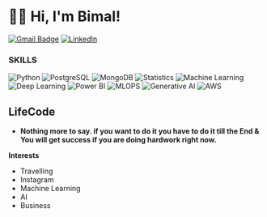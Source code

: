 #  👋🏽 Hi, I'm Bimal! 

<!-- [![E-Mail](https://img.shields.io/badge/email-reveal-2a8?style=for-the-badge&logo=gmail&logoColor=white)](https://mailhide.io/e/3JzSZnHC)-->
<!-- [![Website](https://img.shields.io/website?down_color=lightgrey&down_message=offline&style=for-the-badge&up_color=green&up_message=online&url=https%3A%2F%2Fabdullaharif.tech%2F)](https://abdullaharif.tech/)  -->
[![Gmail Badge](https://img.shields.io/badge/bimalbp9-c14438?style=for-the-badge&logo=Gmail&logoColor=white&link=mailto:bimalbp9@gmail.com)](mailto:bimalbp9@gmail.com)
[![LinkedIn](https://img.shields.io/badge/bimalts789-0077B5?style=for-the-badge&logo=linkedin&logoColor=white)](https://www.linkedin.com/in/bimalts789/)


### SKILLS 

![Python](https://img.shields.io/badge/Python-3776AB?style=for-the-badge&logo=python&logoColor=white)
![PostgreSQL](https://img.shields.io/badge/PostgreSQL-316192?style=for-the-badge&logo=postgresql&logoColor=white)
![MongoDB](https://img.shields.io/badge/MongoDB-4EA94B?style=for-the-badge&logo=mongodb&logoColor=white)
![Statistics](https://img.shields.io/badge/Statistics-F05032?style=for-the-badge&logoColor=white)
![Machine Learning](https://img.shields.io/badge/Machine_learning-9cf?style=for-the-badge&logo=ai&logoColor=white)
![Deep Learning](https://img.shields.io/badge/Deep_learning-005571?style=for-the-badge&logoColor=white)
![Power BI](https://img.shields.io/badge/Power_BI-007ACC?style=for-the-badge&logo=ai&logoColor=white)
![MLOPS](https://img.shields.io/badge/MLOPS-239120?style=for-the-badge&logo=Mlops&logoColor=white)
![Generative AI](https://img.shields.io/badge/Generative_AI-F05032?style=for-the-badge&logo=GenAI&logoColor=white)
![AWS](https://img.shields.io/badge/Amazon_AWS-232F3E?style=for-the-badge&logo=amazon-aws&logoColor=white)

## LifeCode

- **Nothing more to say. if you want to do it you have to do it till the End & You will get success if you are doing hardwork right now.**

**Interests**
- Travelling
- Instagram
- Machine Learning
- AI
- Business 
